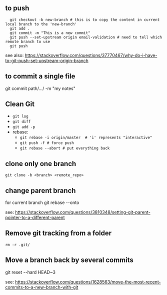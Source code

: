 ## to push
```
  git checkout -b new-branch # this is to copy the content in current local branch to the 'new-branch'
  git add .
  git commit -m "This is a new commit"
  git push --set-upstream origin email-validation # need to tell which remote branch to use 
  git push 
```
see also: 
https://stackoverflow.com/questions/37770467/why-do-i-have-to-git-push-set-upstream-origin-branch

## to commit a single file 
git commit path/.../ -m "my notes"


## Clean Git
- `git log`
- `git diff`
- `git add -p`
- rebase:
  - `git rebase -i origin/master  # 'i' represents "interactive"`
  - `git push -f # force push `
  - `git rebase --abort # put everything back`
  
  
## clone only one branch
`git clone -b <branch> <remote_repo>`

## change parent branch
for current branch
git rebase --onto <new-parent> <old-parent>

see: https://stackoverflow.com/questions/3810348/setting-git-parent-pointer-to-a-different-parent

## Remove git tracking from a folder
`rm -r .git/`

## Move a branch back by several commits
git reset --hard HEAD~3

see: https://stackoverflow.com/questions/1628563/move-the-most-recent-commits-to-a-new-branch-with-git
